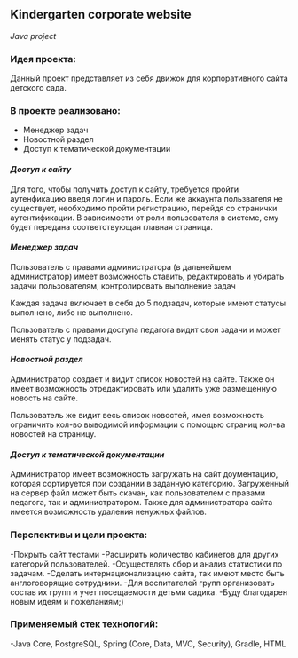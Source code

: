 ## Kindergarten corporate website

*Java project*

### Идея проекта:
Данный проект представляет из себя движок для корпоративного сайта детского сада. 

### В проекте реализовано:
- Менеджер задач
- Новостной раздел 
- Доступ к тематической документации

#### *Доступ к сайту*
Для того, чтобы получить доступ к сайту, требуется пройти аутенфикацию введя логин и пароль. Если же аккаунта пользвателя не существует, необходимо пройти регистрацию, перейдя со странички аутентификации. В зависимости от роли пользователя в системе, ему будет передана соответствующая главная страница.
#### *Менеджер задач*
Пользователь с правами администратора (в дальнейшем администратор) имеет возможность ставить, редактировать и убирать задачи пользователям, контролировать выполнение задач

Каждая задача включает в себя до 5 подзадач, которые имеют статусы выполнено, либо не выполнено.

Пользователь с правами доступа педагога видит свои задачи и может менять статус у подзадач.

#### *Новостной раздел*
Администратор создает и видит список новостей на сайте. Также он имеет возможность отредактировать или удалить уже размещенную новость на сайте.

Пользователь же видит весь список новостей, имея возможность ограничить кол-во выводимой информации с помощью страниц кол-ва новостей на страницу.

#### *Доступ к тематической документации*
Администратор имеет возможность загружать на сайт доументацию, которая сортируется при создании в заданную категорию. Загруженный на сервер файл может быть скачан, как пользователем с правами педагога, так и администратором. Также для администратора сайта имеется возможность удаления ненужных файлов.

### Перспективы и цели проекта:
-Покрыть сайт тестами 
-Расширить количество кабинетов для других категорий пользователей.
-Осуществлять сбор и анализ статистики по задачам.
-Сделать интернационализацию сайта, так имеют место быть англоговорящие сотрудники.
-Для воспитателей групп организовать состав их групп и учет посещаемости детьми садика.
-Буду благодарен новым идеям и пожеланиям;)


### Применяемый стек технологий:
-Java Core, PostgreSQL, Spring (Core, Data, MVC, Security), Gradle, HTML
